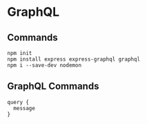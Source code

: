 # GraphQL


## Commands
```
npm init
npm install express express-graphql graphql
npm i --save-dev nodemon
```


## GraphQL Commands
```
query {
  message
}
```
